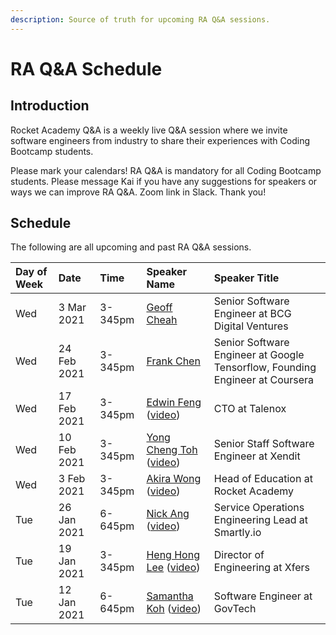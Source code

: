 ```yaml
---
description: Source of truth for upcoming RA Q&A sessions.
---
```


# RA Q&A Schedule

## Introduction

Rocket Academy Q&A is a weekly live Q&A session where we invite software engineers from industry to share their experiences with Coding Bootcamp students.

Please mark your calendars! RA Q&A is mandatory for all Coding Bootcamp students. Please message Kai if you have any suggestions for speakers or ways we can improve RA Q&A. Zoom link in Slack. Thank you!

## Schedule

The following are all upcoming and past RA Q&A sessions.

| Day of Week | Date        | Time    | Speaker Name                                                                                                               | Speaker Title                                                                |
| :---------- | :---------- | :------ | :------------------------------------------------------------------------------------------------------------------------- | :--------------------------------------------------------------------------- |
| Wed         | 3 Mar 2021  | 3-345pm | [Geoff Cheah](https://www.linkedin.com/in/geoffreycheah/)                                                                  | Senior Software Engineer at BCG Digital Ventures                             |
| Wed         | 24 Feb 2021 | 3-345pm | [Frank Chen](https://www.linkedin.com/in/frankchn/)                                                                        | Senior Software Engineer at Google Tensorflow, Founding Engineer at Coursera |
| Wed         | 17 Feb 2021 | 3-345pm | [Edwin Feng](https://www.linkedin.com/in/edwin-feng-56742a27/) \([video](https://youtu.be/diCmAEJCdOc)\)                   | CTO at Talenox                                                               |
| Wed         | 10 Feb 2021 | 3-345pm | [Yong Cheng Toh](https://www.linkedin.com/in/yong-cheng-sebastian-toh-1361642b/) \([video](https://youtu.be/FVIQcT2sNjg)\) | Senior Staff Software Engineer at Xendit                                     |
| Wed         | 3 Feb 2021  | 3-345pm | [Akira Wong](https://www.linkedin.com/in/awongh/) \([video](https://youtu.be/9S_Znw73BTg)\)                                | Head of Education at Rocket Academy                                          |
| Tue         | 26 Jan 2021 | 6-645pm | [Nick Ang](https://www.linkedin.com/in/nickangtc/) \([video](https://youtu.be/fnYhQFSpQv0)\)                               | Service Operations Engineering Lead at Smartly.io                            |
| Tue         | 19 Jan 2021 | 3-345pm | [Heng Hong Lee](https://www.linkedin.com/in/henghonglee/) \([video](https://youtu.be/mf1NQ_eFGlk)\)                        | Director of Engineering at Xfers                                             |
| Tue         | 12 Jan 2021 | 6-645pm | [Samantha Koh](https://www.linkedin.com/in/samkohlq/) \([video](https://youtu.be/BTIHu6qjmH0)\)                            | Software Engineer at GovTech                                                 |
